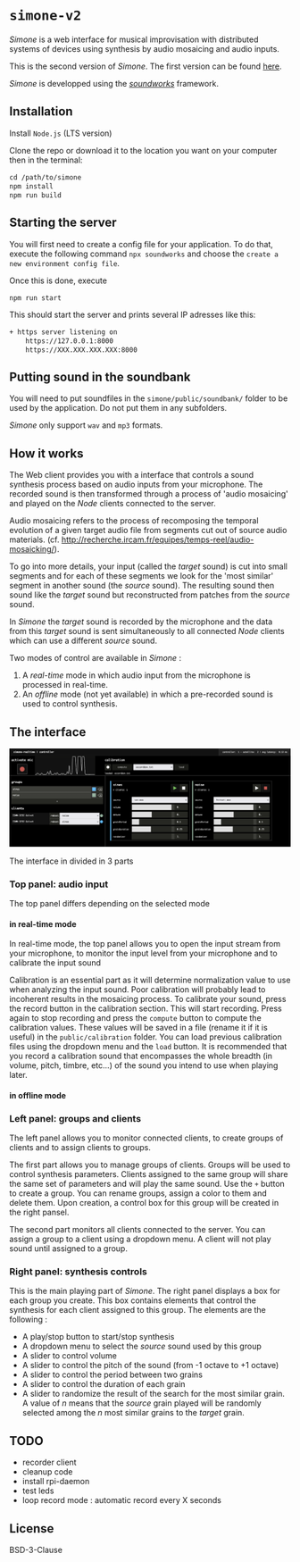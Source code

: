 # `simone-v2`

_Simone_ is a web interface for musical improvisation with distributed systems of devices using synthesis by audio mosaicing and audio inputs.

This is the second version of _Simone_. The first version can be found [here](https://github.com/ircam-ismm/simone).

_Simone_ is developped using the [*soundworks*](https://github.com/collective-soundworks/soundworks/) framework.

## Installation

Install `Node.js` (LTS version)

Clone the repo or download it to the location you want on your computer then in the terminal: 

```
cd /path/to/simone
npm install
npm run build
```

## Starting the server

You will first need to create a config file for your application.
To do that, execute the following command `npx soundworks` and choose the `create a new environment config file`.

Once this is done, execute

```
npm run start
```

This should start the server and prints several IP adresses like this: 

```
+ https server listening on
    https://127.0.0.1:8000
    https://XXX.XXX.XXX.XXX:8000
```

## Putting sound in the soundbank

You will need to put soundfiles in the `simone/public/soundbank/` folder to be used by the application. Do not put them in any subfolders.

_Simone_ only support `wav` and `mp3` formats.

## How it works

The Web client provides you with a interface that controls a sound synthesis process based on audio inputs from your microphone.
The recorded sound is then transformed through a process of 'audio mosaicing' and played on the _Node_ clients connected to the server.

Audio mosaicing refers to the process of recomposing the temporal evolution of a given target audio file from segments cut out of source audio materials. (cf. http://recherche.ircam.fr/equipes/temps-reel/audio-mosaicking/).

To go into more details, your input (called the _target_ sound) is cut into small segments and for each of these segments we look for the 'most similar' segment in another sound (the _source_ sound).
The resulting sound then sound like the _target_ sound but reconstructed from patches from the _source_ sound.

In _Simone_ the _target_ sound is recorded by the microphone and the data from this _target_ sound is sent simultaneously to all connected _Node_ clients which can use a different _source_ sound.

Two modes of control are available in _Simone_ :  
1) A *real-time* mode in which audio input from the microphone is processed in real-time.
2) An *offline* mode (not yet available) in which a pre-recorded sound is used to control synthesis.

## The interface

![](./public/images/interface.png)

The interface in divided in 3 parts

### Top panel: audio input
The top panel differs depending on the selected mode 

#### in real-time mode
In real-time mode, the top panel allows you to open the input stream from your microphone, to monitor the input level from your microphone and to calibrate the input sound 

Calibration is an essential part as it will determine normalization value to use when analyzing the input sound. Poor calibration will probably lead to incoherent results in the mosaicing process. 
To calibrate your sound, press the record button in the calibration section. This will start recording. Press again to stop recording and press the `compute` button to compute the calibration values. These values will be saved in a file (rename it if it is useful) in the `public/calibration` folder. You can load previous calibration files using the dropdown menu and the `load` button.
It is recommended that you record a calibration sound that encompasses the whole breadth (in volume, pitch, timbre, etc...) of the sound you intend to use when playing later.

#### in offline mode

### Left panel: groups and clients
The left panel allows you to monitor connected clients, to create groups of clients and to assign clients to groups.

The first part allows you to manage groups of clients. Groups will be used to control synthesis parameters. Clients assigned to the same group will share the same set of parameters and will play the same sound.
Use the `+` button to create a group. You can rename groups, assign a color to them and delete them. Upon creation, a control box for this group will be created in the right pansel.

The second part monitors all clients connected to the server. You can assign a group to a client using a dropdown menu. A client will not play sound until assigned to a group.

### Right panel: synthesis controls
This is the main playing part of _Simone_. The right panel displays a box for each group you create. This box contains elements that control the synthesis for each client assigned to this group.
The elements are the following :

- A play/stop button to start/stop synthesis
- A dropdown menu to select the _source_ sound used by this group
- A slider to control volume
- A slider to control the pitch of the sound (from -1 octave to +1 octave)
- A slider to control the period between two grains 
- A slider to control the duration of each grain
- A slider to randomize the result of the search for the most similar grain. A value of _n_ means that the _source_ grain played will be randomly selected among the _n_ most similar grains to the _target_ grain. 

## TODO 

- recorder client
- cleanup code
- install rpi-daemon
- test leds
- loop record mode : automatic record every X seconds

## License
BSD-3-Clause
